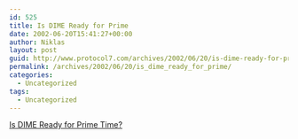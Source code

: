 ```yaml
---
id: 525
title: Is DIME Ready for Prime
date: 2002-06-20T15:41:27+00:00
author: Niklas
layout: post
guid: http://www.protocol7.com/archives/2002/06/20/is-dime-ready-for-prime/
permalink: /archives/2002/06/20/is_dime_ready_for_prime/
categories:
  - Uncategorized
tags:
  - Uncategorized
---
```

<div class='microid-b4031895a2de4d82aa5c8dd0d933c795b8d45fda'>
  <p>
    <a href="http://www.fawcette.com/xmlmag/2002_06/online/webservices_rjennings_06_17_02/default.asp">Is DIME Ready for Prime Time?</a>
  </p>
</div>